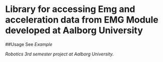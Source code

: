 # Library for accessing Emg and acceleration data from EMG Module developed at Aalborg University

##Usage
See *Example*

*Robotics 3rd semester project at Aalborg University.*
